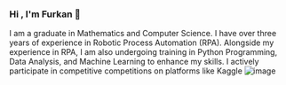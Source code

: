 ### Hi , I'm Furkan 👋

I am a graduate in Mathematics and Computer Science. I have over three years of experience in Robotic Process Automation (RPA). Alongside my experience in RPA, I am also undergoing training in Python Programming, Data Analysis, and Machine Learning to enhance my skills. I actively participate in competitive competitions on platforms like Kaggle
![image](https://user-images.githubusercontent.com/74038190/229223263-cf2e4b07-2615-4f87-9c38-e37600f8381a.gif)
